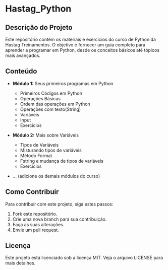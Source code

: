 # Hastag_Python

## Descrição do Projeto
Este repositório contém os materiais e exercícios do curso de Python da Hastag Treinamentos. O objetivo é fornecer um guia completo para aprender a programar em Python, desde os conceitos básicos até tópicos mais avançados.

## Conteúdo
* **Módulo 1:** Seus primeiros programas em Python 
    *  Primeiros Códigos em Python
    *  Operações Básicas
    *  Ordem das operações em Python
    *  Operações com texto(String)
    *  Variáveis
    *  Input
    *  Exercícios    
    
* **Módulo 2:** Mais sobre Variáveis
    * Tipos de Variáveis
    * Misturando tipos de variáveis
    * Método Format
    * Fstring e mudança de tipos de variáveis
    * Exercícios
    
* ... (adicione os demais módulos do curso)

## Como Contribuir
Para contribuir com este projeto, siga estes passos:
1. Fork este repositório.
2. Crie uma nova branch para sua contribuição.
3. Faça as suas alterações.
4. Envie um pull request.

## Licença
Este projeto está licenciado sob a licença MIT. Veja o arquivo LICENSE para mais detalhes.
